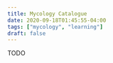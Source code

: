 ```yaml
---
title: Mycology Catalogue
date: 2020-09-18T01:45:55-04:00
tags: ["mycology", "learning"]
draft: false
---
```


TODO
